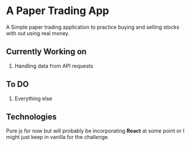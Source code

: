 # A Paper Trading App

A Simple paper trading application to practice buying and selling stocks with out using real money.

## Currently Working on

1) Handling data from API requests

## To DO

1) Everything else

## Technologies

Pure js for now but will probably be incorporating **React** at some point or I might just keep in vanilla for the challenge.

